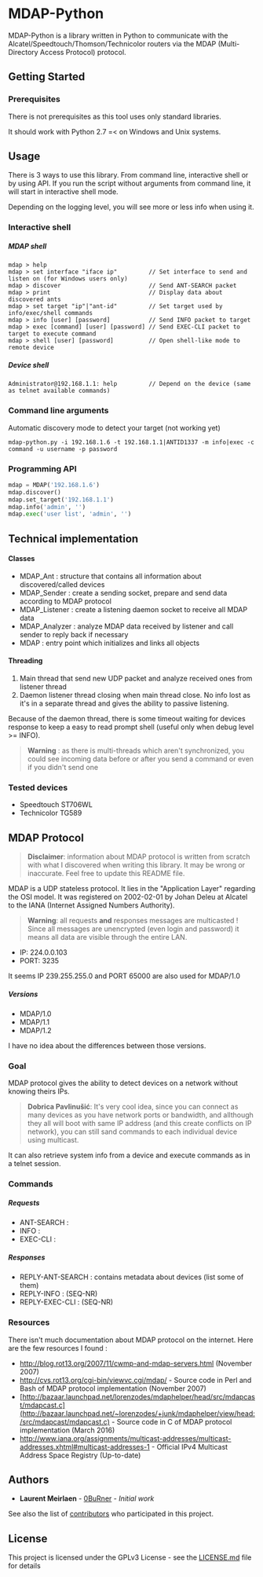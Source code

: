 # MDAP-Python

MDAP-Python is a library written in Python to communicate with the Alcatel/Speedtouch/Thomson/Technicolor routers via the MDAP (Multi-Directory Access Protocol) protocol.

## Getting Started

### Prerequisites

There is not prerequisites as this tool uses only standard libraries.

It should work with Python 2.7 =< on Windows and Unix systems.

## Usage

There is 3 ways to use this library. From command line, interactive shell or by using API.
If you run the script without arguments from command line, it will start in interactive shell mode.

Depending on the logging level, you will see more or less info when using it.

### Interactive shell

##### MDAP shell
```
mdap > help
mdap > set interface "iface ip"         // Set interface to send and listen on (for Windows users only)
mdap > discover                         // Send ANT-SEARCH packet
mdap > print                            // Display data about discovered ants
mdap > set target "ip"|"ant-id"         // Set target used by info/exec/shell commands
mdap > info [user] [password]           // Send INFO packet to target 
mdap > exec [command] [user] [password] // Send EXEC-CLI packet to target to execute command
mdap > shell [user] [password]          // Open shell-like mode to remote device 
```

##### Device shell
```
Administrator@192.168.1.1: help         // Depend on the device (same as telnet available commands)
```

### Command line arguments

Automatic discovery mode to detect your target (not working yet)

```
mdap-python.py -i 192.168.1.6 -t 192.168.1.1|ANTID1337 -m info|exec -c command -u username -p password
```

### Programming API

```python
mdap = MDAP('192.168.1.6')
mdap.discover()
mdap.set_target('192.168.1.1')
mdap.info('admin', '')
mdap.exec('user list', 'admin', '')
```

## Technical implementation

#### Classes

- MDAP_Ant : structure that contains all information about discovered/called devices 
- MDAP_Sender : create a sending socket, prepare and send data according to MDAP protocol
- MDAP_Listener : create a listening daemon socket to receive all MDAP data
- MDAP_Analyzer : analyze MDAP data received by listener and call sender to reply back if necessary 
- MDAP : entry point which initializes and links all objects

#### Threading

1. Main thread that send new UDP packet and analyze received ones from listener thread 
2. Daemon listener thread closing when main thread close. No info lost as it's in a separate thread and gives the ability to passive listening.

Because of the daemon thread, there is some timeout waiting for devices response to keep a easy to read prompt shell (useful only when debug level >= INFO). 

> **Warning** : as there is multi-threads which aren't synchronized,
> you could see incoming data before or after you send a command or even if you didn't send one

### Tested devices

- Speedtouch ST706WL
- Technicolor TG589

## MDAP Protocol

> **Disclaimer**: information about MDAP protocol is written from scratch with what I discovered when writing this library.
> It may be wrong or inaccurate. Feel free to update this README file.

MDAP is a UDP stateless protocol. It lies in the "Application Layer" regarding the OSI model.
It was registered on 2002-02-01 by Johan Deleu at Alcatel to the IANA (Internet Assigned Numbers Authority).

> **Warning**: all requests __and__ responses messages are multicasted !
> Since all messages are unencrypted (even login and password) it means all data are visible through the entire LAN.

- IP: 224.0.0.103
- PORT: 3235

It seems IP 239.255.255.0 and PORT 65000 are also used for MDAP/1.0

##### Versions

- MDAP/1.0
- MDAP/1.1
- MDAP/1.2

I have no idea about the differences between those versions.

### Goal

MDAP protocol gives the ability to detect devices on a network without knowing theirs IPs.

> **Dobrica Pavlinušić**: It's very cool idea, since you can connect as many devices as you have network ports or bandwidth, and allthough they all will boot with same IP address (and this create conflicts on IP network), you can still sand commands to each individual device using multicast.

It can also retrieve system info from a device and execute commands as in a telnet session.

### Commands

##### Requests

- ANT-SEARCH :
- INFO : 
- EXEC-CLI :
    
##### Responses

- REPLY-ANT-SEARCH : contains metadata about devices (list some of them)
- REPLY-INFO : (SEQ-NR)
- REPLY-EXEC-CLI : (SEQ-NR)

### Resources

There isn't much documentation about MDAP protocol on the internet.
Here are the few resources I found :

- http://blog.rot13.org/2007/11/cwmp-and-mdap-servers.html (November 2007)
- http://cvs.rot13.org/cgi-bin/viewvc.cgi/mdap/ - Source code in Perl and Bash of MDAP protocol implementation (November 2007)
- [http://bazaar.launchpad.net/lorenzodes/mdaphelper/head/src/mdapcast/mdapcast.c](http://bazaar.launchpad.net/~lorenzodes/+junk/mdaphelper/view/head:/src/mdapcast/mdapcast.c) - Source code in C of MDAP protocol implementation (March 2016)
- http://www.iana.org/assignments/multicast-addresses/multicast-addresses.xhtml#multicast-addresses-1 - Official IPv4 Multicast Address Space Registry (Up-to-date)

## Authors

* **Laurent Meirlaen** - [0BuRner](https://github.com/0BuRner) - *Initial work*

See also the list of [contributors](https://github.com/0BuRner/mdap-python/contributors) who participated in this project.

## License

This project is licensed under the GPLv3 License - see the [LICENSE.md](LICENSE.md) file for details
